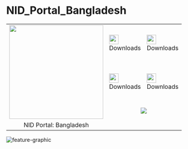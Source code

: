# NID_Portal_Bangladesh

<div>
  <table width="100%" stye="display:flex;justify-content:center">
    <tr width="100%">
      <td rowspan="3"> <img src="https://github.com/BornomalaSoftware/NID_Portal_Bangladesh/assets/62181222/b6ab465b-a221-450f-b4b8-aa0cf670e6c5" style="height:250px;width:250px"/></td>
      <td><img src="https://img.shields.io/github/downloads/BornomalaSoftware/NID_Portal_Bangladesh/total?style=for-the-badge&label=%20&labelColor=white&color=black" style="height:25px;width:25px"/><br>Downloads</td>
      <td><img src="https://img.shields.io/github/downloads/BornomalaSoftware/NID_Portal_Bangladesh/total?style=for-the-badge&label=%20&labelColor=white&color=black" style="height:25px;width:25px"/><br>Downloads</td>
    </tr>
    <tr width="100%">
      <td><img src="https://img.shields.io/github/downloads/BornomalaSoftware/NID_Portal_Bangladesh/total?style=for-the-badge&label=%20&labelColor=white&color=black" style="height:25px;width:25px"/><br>Downloads</td>
      <td><img src="https://img.shields.io/github/downloads/BornomalaSoftware/NID_Portal_Bangladesh/total?style=for-the-badge&label=%20&labelColor=white&color=black" style="height:25px;width:25px"/><br>Downloads</td>
    </tr>
    <tr>
      <td colspan="3" align="center" height="50"><img src="https://custom-icon-badges.demolab.com/badge/-Download-blue?style=for-the-badge&logo=download&logoColor=white"/></td>
    </tr>
    <tr>
      <td align="center">NID Portal: Bangladesh</td>
    </tr>
  </table>
</div>

![feature-graphic](https://github.com/BornomalaSoftware/NID_Portal_Bangladesh/assets/62181222/e91ecf8e-c917-4cde-b87b-88eb7845084c)

